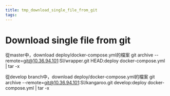 ```yaml
---
title: tmp_download_single_file_from_git
tags:
---
```

Download single file from git
===

從master中，download deploy/docker-compose.yml的檔案
git archive --remote=git@10.36.94.101:SI/wrapper.git HEAD:deploy docker-compose.yml | tar -x

從develop branch中，download deploy/docker-compose.yml的檔案
git archive --remote=git@10.36.94.101:SI/kangaroo.git develop:deploy docker-compose.yml | tar -x
